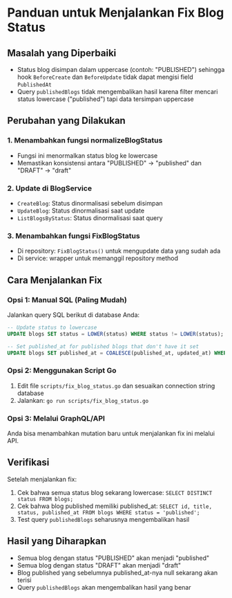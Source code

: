 # Panduan untuk Menjalankan Fix Blog Status

## Masalah yang Diperbaiki
- Status blog disimpan dalam uppercase (contoh: "PUBLISHED") sehingga hook `BeforeCreate` dan `BeforeUpdate` tidak dapat mengisi field `PublishedAt`
- Query `publishedBlogs` tidak mengembalikan hasil karena filter mencari status lowercase ("published") tapi data tersimpan uppercase

## Perubahan yang Dilakukan

### 1. Menambahkan fungsi normalizeBlogStatus
- Fungsi ini menormalkan status blog ke lowercase
- Memastikan konsistensi antara "PUBLISHED" -> "published" dan "DRAFT" -> "draft"

### 2. Update di BlogService
- `CreateBlog`: Status dinormalisasi sebelum disimpan
- `UpdateBlog`: Status dinormalisasi saat update
- `ListBlogsByStatus`: Status dinormalisasi saat query

### 3. Menambahkan fungsi FixBlogStatus
- Di repository: `FixBlogStatus()` untuk mengupdate data yang sudah ada
- Di service: wrapper untuk memanggil repository method

## Cara Menjalankan Fix

### Opsi 1: Manual SQL (Paling Mudah)
Jalankan query SQL berikut di database Anda:

```sql
-- Update status to lowercase
UPDATE blogs SET status = LOWER(status) WHERE status != LOWER(status);

-- Set published_at for published blogs that don't have it set
UPDATE blogs SET published_at = COALESCE(published_at, updated_at) WHERE status = 'published' AND published_at IS NULL;
```

### Opsi 2: Menggunakan Script Go
1. Edit file `scripts/fix_blog_status.go` dan sesuaikan connection string database
2. Jalankan: `go run scripts/fix_blog_status.go`

### Opsi 3: Melalui GraphQL/API
Anda bisa menambahkan mutation baru untuk menjalankan fix ini melalui API.

## Verifikasi
Setelah menjalankan fix:
1. Cek bahwa semua status blog sekarang lowercase: `SELECT DISTINCT status FROM blogs;`
2. Cek bahwa blog published memiliki published_at: `SELECT id, title, status, published_at FROM blogs WHERE status = 'published';`
3. Test query `publishedBlogs` seharusnya mengembalikan hasil

## Hasil yang Diharapkan
- Semua blog dengan status "PUBLISHED" akan menjadi "published"
- Semua blog dengan status "DRAFT" akan menjadi "draft"
- Blog published yang sebelumnya published_at-nya null sekarang akan terisi
- Query `publishedBlogs` akan mengembalikan hasil yang benar